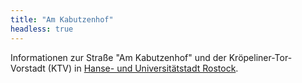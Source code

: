 ```yaml
---
title: "Am Kabutzenhof"
headless: true
---
```


Informationen zur Straße "Am Kabutzenhof" und der Kröpeliner-Tor-Vorstadt (KTV) in [Hanse- und Universitätstadt Rostock](https://www.rostock.de).
